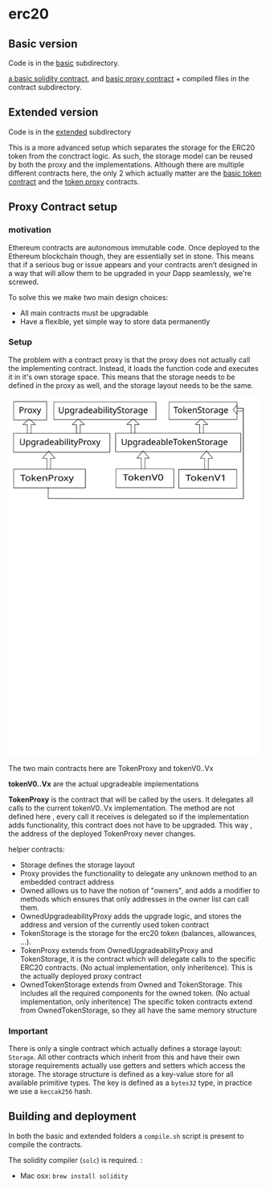 # erc20

## Basic version

Code is in the [basic](./basic) subdirectory.

[a basic solidity contract](basic/basic_contract.sol), and [basic proxy contract](basic/proxy_contract.sol) +
compiled files in the contract subdirectory.


## Extended version

Code is in the [extended](./extended) subdirectory

This is a more advanced setup which separates the storage for the ERC20 token from the conctract logic. As such,
the storage model can be reused by both the proxy and the implementations. Although there are multiple different
contracts here, the only 2 which actually matter are the [basic token contract](./extended/basic_contract.sol) and
the [token proxy](./extended/token_proxy.sol) contracts.

## Proxy Contract setup
 
### motivation

Ethereum contracts are autonomous immutable code. Once deployed to the Ethereum blockchain though, they are essentially set in stone. This means that if a serious bug or issue appears and your contracts aren’t designed in a way that will allow them to be upgraded in your Dapp seamlessly, we're screwed.

To  solve this we make two main design choices:
- All main contracts must be upgradable
- Have a flexible, yet simple way to store data permanently

### Setup

The problem with a contract proxy is that the proxy does not actually call the implementing contract. Instead,
it loads the function code and executes it in it's own storage space. This means that the storage needs to be
defined in the proxy as well, and the storage layout needs to be the same.

![contract hierarchy diagram](erc20_setup.svg)

The two main contracts here are TokenProxy  and tokenV0..Vx

**tokenV0..Vx** are the actual upgradeable implementations

**TokenProxy** is the contract that will be called by the users. It delegates all calls to the current tokenV0..Vx implementation. The method are not defined here , every call it receives is delegated so if the implementation adds functionality, this contract does not have to be upgraded.
This way , the address of the deployed TokenProxy never changes.

helper contracts:
+ Storage defines the storage layout
+ Proxy provides the functionality to delegate any unknown method to an embedded contract address
+ Owned alllows us to have the notion of "owners", and adds a modifier to methods which ensures that only addresses in the owner list can call them.
+ OwnedUpgradeabilityProxy adds the upgrade logic, and stores the address and version of the currently used token contract
+ TokenStorage is the storage for the erc20 token (balances, allowances, ...).
+ TokenProxy extends from OwnedUpgradeabilityProxy and TokenStorage, it is the contract which will delegate calls to the
  specific ERC20 contracts. (No actual implementation, only inheritence). This is the actually deployed proxy contract
+ OwnedTokenStorage extends from Owned and TokenStorage. This includes all the required components
  for the owned token. (No actual implementation, only inheritence)
  The specific token contracts extend from OwnedTokenStorage, so they all have the same memory structure

### Important

There is only a single contract which actually defines a storage layout: `Storage`. All other contracts which inherit from this and have
their own storage requirements actually use getters and setters which access the storage. The storage structure is defined as a key-value store
for all available primitive types. The key is defined as a `bytes32` type, in practice we use a `keccak256` hash.

## Building and deployment

In both the basic and extended folders a `compile.sh` script is present to compile the contracts.

The solidity compiler (`solc`) is required. :
- Mac osx: `brew install solidity`  